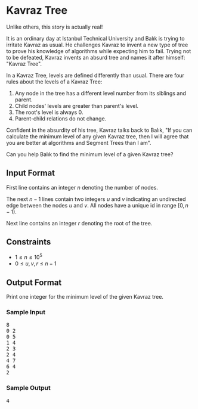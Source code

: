 # Kavraz Tree

Unlike others, this story is actually real! 

It is an ordinary day at Istanbul Technical University and Balık is trying to irritate Kavraz as usual. He challenges Kavraz to invent a new type of tree to prove his knowledge of algorithms while expecting him to fail. Trying not to be defeated, Kavraz invents an absurd tree and names it after himself: "Kavraz Tree".

In a Kavraz Tree, levels are defined differently than usual. There are four rules about the levels of a Kavraz Tree:
1. Any node in the tree has a different level number from its siblings and parent.
2. Child nodes' levels are greater than parent's level.
3. The root's level is always 0.
4. Parent-child relations do not change.

Confident in the absurdity of his tree, Kavraz talks back to Balık, "If you can calculate the minimum level of any given Kavraz tree, then I will agree that you are better at algorithms and Segment Trees than I am".

Can you help Balık to find the minimum level of a given Kavraz tree?

## Input Format

First line contains an integer $n$ denoting the number of nodes.

The next $n-1$ lines contain two integers $u$ and $v$ indicating an undirected edge between the nodes $u$ and $v$. All nodes have a unique id in range $\left[0,n-1\right)$.

Next line contains an integer $r$ denoting the root of the tree.

## Constraints

- $1 \leq n \leq 10^5$
- $0 \leq u, v, r \leq n - 1$

## Output Format

Print one integer for the minimum level of the given Kavraz tree.

### Sample Input

<pre>
8
0 2
0 5
1 4
2 3
2 4
4 7
6 4
2
</pre>

### Sample Output

<pre>4</pre>